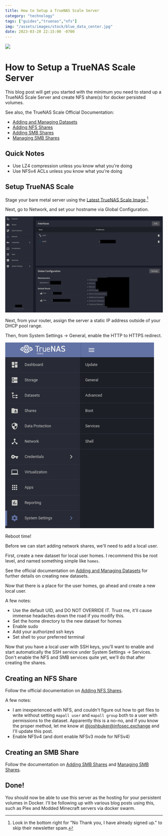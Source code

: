 ```yaml
---
title: How to Setup a TrueNAS Scale Server
category: "technology"
tags: ["guides","truenas","nfs"]
img: "/assets/images/stock/blue_data_center.jpg"
date: 2023-03-20 22:15:00 -0700
---
```


![](/assets/images/stock/blue_data_center.jpg)

# How to Setup a TrueNAS Scale Server

<!-- outline-start -->

This blog post will get you started with the minimum you need to stand up a TrueNAS Scale Server and create NFS share(s) for docker persisted volumes.

<!-- outline-end -->

See also, the TrueNAS Scale Official Documentation:
- [Adding and Managing Datasets](https://www.truenas.com/docs/scale/scaletutorials/storage/datasets/datasetsscale/)
- [Adding NFS Shares](https://www.truenas.com/docs/scale/scaletutorials/shares/nfs/addingnfsshares/)
- [Adding SMB Shares](https://www.truenas.com/docs/scale/scaletutorials/shares/smb/addsmbshares/)
- [Managing SMB Shares](https://www.truenas.com/docs/scale/scaletutorials/shares/smb/managesmbshares/)

## Quick Notes

- Use LZ4 compression unless you know what you're doing
- Use NFSv4 ACLs unless you know what you're doing

## Setup TrueNAS Scale

Stage your bare metal server using the [Latest TrueNAS Scale Image](https://www.truenas.com/download-truenas-scale/).[^1]

Next, go to Network, and set your hostname via Global Configuration.

![](/assets/images/posts/network_global_config.png)

Next, from your router, assign the server a static IP address outside of your DHCP pool range.

Then, from System Settings -> General, enable the HTTP to HTTPS redirect.

![](/assets/images/posts/truenas_scale_system_settings.png)

Reboot time!

Before we can start adding network shares, we'll need to add a local user.

First, create a new dataset for local user homes. I recommend this be root level, and named something simple like `homes`.

See the official documentation on [Adding and Managing Datasets](https://www.truenas.com/docs/scale/scaletutorials/storage/datasets/datasetsscale/) for further details on creating new datasets.

Now that there is a place for the user homes, go ahead and create a new local user.

A few notes:
- Use the default UID, and DO NOT OVERRIDE IT. Trust me, it'll cause immense headaches down the road if you modify this.
- Set the home directory to the new dataset for homes
- Enable sudo
- Add your authorized ssh keys
- Set shell to your preferred terminal

Now that you have a local user with SSH keys, you'll want to enable and start automatically the SSH service under System Settings -> Services. Don't enable the NFS and SMB services quite yet, we'll do that after creating the shares.

## Creating an NFS Share

Follow the official documentation on [Adding NFS Shares](https://www.truenas.com/docs/scale/scaletutorials/shares/nfs/addingnfsshares/).

A few notes:
- I am inexperienced with NFS, and couldn't figure out how to get files to write without setting `mapall user` and `mapall group` both to a user with permissions to the dataset. Apparently this is a no-no, and if you know the proper method, let me know at [@joshbuker@infosec.exchange](https://infosec.exchange/@joshbuker) and I'll update this post.
- Enable NFSv4 (and dont enable NFSv3 mode for NFSv4)

## Creating an SMB Share

Follow the documentation on [Adding SMB Shares](https://www.truenas.com/docs/scale/scaletutorials/shares/smb/addsmbshares/) and [Managing SMB Shares](https://www.truenas.com/docs/scale/scaletutorials/shares/smb/managesmbshares/).

## Done!

You should now be able to use this server as the hosting for your persistent volumes in Docker. I'll be following up with various blog posts using this, such as Plex and Modded Minecraft servers via docker swarm.

[^1]: Look in the bottom right for "No Thank you, I have already signed up." to skip their newsletter spam.
